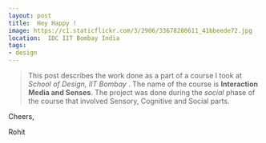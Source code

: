 ```yaml
---
layout: post
title:  Hey Happy !
image: https://c1.staticflickr.com/3/2906/33678280611_41bbeede72.jpg
location:  IDC IIT Bombay India
tags:
- design
---
```


> This post describes the work done as a part of a course I took at *School of Design, IIT Bombay* . The name of the course is **Interaction Media and Senses**. The project was done during the *social* phase of the course that involved Sensory, Cognitive and Social parts. 




Cheers,

Rohit




  


 

